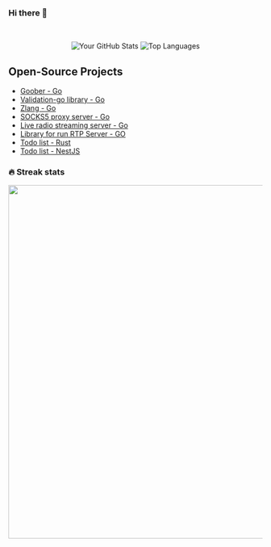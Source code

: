 ### Hi there 👋
<br>
<p align="center">
  <img alt="Your GitHub Stats" src="https://github-readme-stats.vercel.app/api?username=debug-ing&theme=tokyonight&layout=compact&area=true&show_icons=true&hide_border=true&border_radius=15&count_private=true"/>
  <img alt="Top Languages" src="https://github-readme-stats.vercel.app/api/top-langs/?username=debug-ing&langs_count=8&hide=css,html&theme=tokyonight&layout=compact&area=true&hide_border=false&border_radius=15&count_private=true"/>
</p>

## Open-Source Projects
- [Goober - Go](https://github.com/debug-ing/goober)
- [Validation-go library - Go](https://github.com/debug-ing/validation-go)
- [Zlang - Go](https://github.com/debug-ing/zlang)
- [SOCKS5 proxy server - Go](https://github.com/debug-ing/socks5-go)
- [Live radio streaming server - Go](https://github.com/debug-ing/radio-music)
- [Library for run RTP Server - GO](https://github.com/debug-ing/rtp)
- [Todo list - Rust](https://github.com/debug-ing/todo-list-rust) 
- [Todo list - NestJS](https://github.com/debug-ing/todo-list)

### 🔥 Streak stats

<div align="center">

<img src="http://github-readme-streak-stats.herokuapp.com?user=debug-ing&theme=dark" width="700"></img>

</div>
